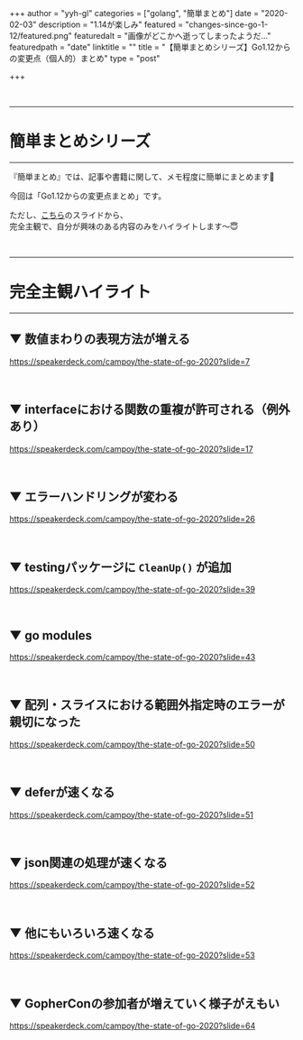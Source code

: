 +++
author = "yyh-gl"
categories = ["golang", "簡単まとめ"]
date = "2020-02-03"
description = "1.14が楽しみ"
featured = "changes-since-go-1-12/featured.png"
featuredalt = "画像がどこかへ逝ってしまったようだ…"
featuredpath = "date"
linktitle = ""
title = "【簡単まとめシリーズ】Go1.12からの変更点（個人的）まとめ"
type = "post"

+++


<br>

---
# 簡単まとめシリーズ
---

『簡単まとめ』では、記事や書籍に関して、メモ程度に簡単にまとめます📝

今回は「Go1.12からの変更点まとめ」です。

ただし、[こちら](https://speakerdeck.com/campoy/the-state-of-go-2020)のスライドから、<br>
完全主観で、自分が興味のある内容のみをハイライトします〜😇

<br>

---
# 完全主観ハイライト
---

## ▼ 数値まわりの表現方法が増える
https://speakerdeck.com/campoy/the-state-of-go-2020?slide=7

<br>

## ▼ interfaceにおける関数の重複が許可される（例外あり）
https://speakerdeck.com/campoy/the-state-of-go-2020?slide=17

<br>

## ▼ エラーハンドリングが変わる
https://speakerdeck.com/campoy/the-state-of-go-2020?slide=26

<br>

## ▼ testingパッケージに `CleanUp()` が追加
https://speakerdeck.com/campoy/the-state-of-go-2020?slide=39

<br>

## ▼ go modules
https://speakerdeck.com/campoy/the-state-of-go-2020?slide=43

<br>

## ▼ 配列・スライスにおける範囲外指定時のエラーが親切になった
https://speakerdeck.com/campoy/the-state-of-go-2020?slide=50

<br>

## ▼ deferが速くなる
https://speakerdeck.com/campoy/the-state-of-go-2020?slide=51

<br>

## ▼ json関連の処理が速くなる
https://speakerdeck.com/campoy/the-state-of-go-2020?slide=52

<br>

## ▼ 他にもいろいろ速くなる
https://speakerdeck.com/campoy/the-state-of-go-2020?slide=53

<br>

## ▼ GopherConの参加者が増えていく様子がえもい
https://speakerdeck.com/campoy/the-state-of-go-2020?slide=64
